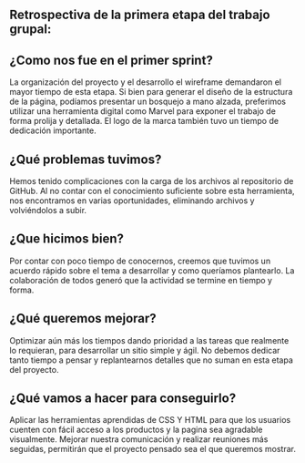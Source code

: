 Retrospectiva de la primera etapa del trabajo grupal:
-----------------------------------------------------

¿Como nos fue en el primer sprint?
-----------------------------------

La organización del proyecto y el desarrollo el wireframe demandaron el mayor tiempo de esta etapa. Si bien para generar el diseño de la estructura de la página, podíamos presentar un bosquejo a mano alzada, preferimos utilizar una herramienta digital como Marvel para exponer el trabajo de forma prolija y detallada. El logo de la marca también tuvo un tiempo de dedicación importante.

¿Qué problemas tuvimos?
-----------------------------------

Hemos tenido complicaciones con la carga de los archivos al repositorio de GitHub. Al no contar con el conocimiento suficiente sobre esta herramienta, nos encontramos en varias oportunidades, eliminando archivos y volviéndolos a subir. 

¿Que hicimos bien?
-----------------------------------

Por contar con poco tiempo de conocernos, creemos que tuvimos un acuerdo rápido sobre el tema a desarrollar y como queríamos plantearlo. La colaboración de todos generó que la actividad se termine en tiempo y forma.

¿Qué queremos mejorar?
------------------------------------

Optimizar aún más los tiempos dando prioridad a las tareas que realmente lo requieran, para desarrollar un sitio simple y ágil. No debemos dedicar tanto tiempo a pensar y replantearnos detalles que no suman en esta etapa del proyecto.

¿Qué vamos a hacer para conseguirlo?
-------------------------------------

Aplicar las herramientas aprendidas de CSS Y HTML para que los usuarios cuenten con fácil acceso a los productos y la pagina sea agradable visualmente. Mejorar nuestra comunicación y realizar reuniones más seguidas, permitirán que el proyecto pensado sea el que queremos mostrar.
